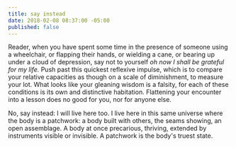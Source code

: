 ```yaml
---
title: say instead
date: 2018-02-08 08:37:00 -05:00
published: false
---
```


Reader, when you have spent some time in the presence of someone using a wheelchair, or flapping their hands, or wielding a cane, or bearing up under a cloud of depression, say not to yourself *oh now I shall be grateful for my life.* Push past this quickest reflexive impulse, which is to compare your relative capacities as though on a scale of diminishment, to measure your lot. What looks like your gleaning wisdom is a falsity, for each of these conditions is its own and distinctive habitation. Flattening your encounter into a lesson does no good for you, nor for anyone else. 

No, say instead: I will live here too. I live here in this same universe where the body is a patchwork: a body built with others, the seams showing, an open assemblage. A body at once precarious, thriving, extended by instruments visible or invisible. A patchwork is the body's truest state.